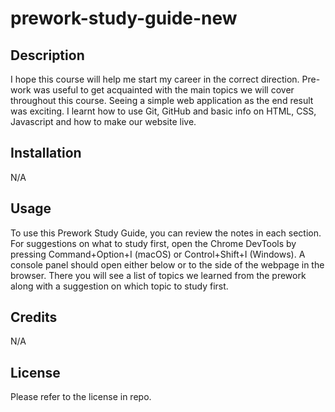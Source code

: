 # prework-study-guide-new

## Description

I hope this course will help me start my career in the correct direction. Pre-work was useful to get acquainted with the main topics we will cover throughout this course. Seeing a simple web application as the end result was exciting. I learnt how to use Git, GitHub and basic info on HTML, CSS, Javascript and how to make our website live.


## Installation

N/A

## Usage

To use this Prework Study Guide, you can review the notes in each section. For suggestions on what to study first, open the Chrome DevTools by pressing Command+Option+I (macOS) or Control+Shift+I (Windows). A console panel should open either below or to the side of the webpage in the browser. There you will see a list of topics we learned from the prework along with a suggestion on which topic to study first.


## Credits

N/A

## License

Please refer to the license in repo.

